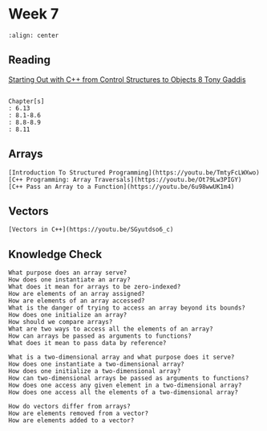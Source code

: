 # Week 7

```{image} https://miro.medium.com/proxy/1*88Si3_5QAE_T-LZOTzQgeg.png
:align: center
```

## Reading

[Starting Out with C++ from Control Structures to Objects 8 Tony Gaddis](https://github.com/JiaRuiShao/CPP/blob/master/Starting%20Out%20with%20C%2B%2B%20from%20Control%20Structures%20to%20Objects%208%20Tony%20Gaddis.pdf)

```{card}

Chapter[s]
: 6.13 
: 8.1-8.6
: 8.8-8.9
: 8.11
```

## Arrays

````{card}
[Introduction To Structured Programming](https://youtu.be/TmtyFcLWXwo)   
[C++ Programming: Array Traversals](https://youtu.be/Ot79Lw3PIGY)   
[C++ Pass an Array to a Function](https://youtu.be/6u98wwUK1m4)   
````

## Vectors

````{card}
[Vectors in C++](https://youtu.be/SGyutdso6_c)   
````

## Knowledge Check

````{card}
What purpose does an array serve?
How does one instantiate an array?
What does it mean for arrays to be zero-indexed?
How are elements of an array assigned?
How are elements of an array accessed?
What is the danger of trying to access an array beyond its bounds?
How does one initialize an array?
How should we compare arrays?
What are two ways to access all the elements of an array?
How can arrays be passed as arguments to functions?
What does it mean to pass data by reference?
````

````{card}
What is a two-dimensional array and what purpose does it serve?
How does one instantiate a two-dimensional array?
How does one initialize a two-dimensional array?
How can two-dimensional arrays be passed as arguments to functions?
How does one access any given element in a two-dimensional array?
How does one access all the elements of a two-dimensional array?
````

````{card}
How do vectors differ from arrays?
How are elements removed from a vector?
How are elements added to a vector?
````
